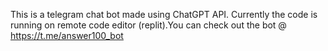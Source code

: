 This is a telegram chat bot made using ChatGPT API. Currently the code is running on remote code editor (replit).You can check out the bot @ https://t.me/answer100_bot
